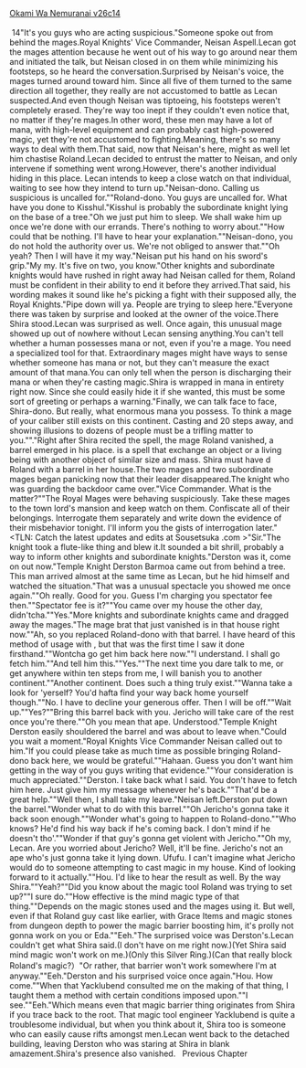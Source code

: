 [Okami Wa Nemuranai v26c14](https://www.sousetsuka.com/2020/09/okami-wa-nemuranai-2614.html)
<br/><br/>
 14"It's you guys who are acting suspicious."Someone spoke out from behind the mages.Royal Knights' Vice Commander, Neisan Aspell.Lecan got the mages attention because he went out of his way to go around near them and initiated the talk, but Neisan closed in on them while minimizing his footsteps, so he heard the conversation.Surprised by Neisan's voice, the mages turned around toward him. Since all five of them turned to the same direction all together, they really are not accustomed to battle as Lecan suspected.And even though Neisan was tiptoeing, his footsteps weren't completely erased. They're way too inept if they couldn't even notice that, no matter if they're mages.In other word, these men may have a lot of mana, with high-level equipment and can probably cast high-powered magic, yet they're not accustomed to fighting.Meaning, there's so many ways to deal with them.That said, now that Neisan's here, might as well let him chastise Roland.Lecan decided to entrust the matter to Neisan, and only intervene if something went wrong.However, there's another individual hiding in this place. Lecan intends to keep a close watch on that individual, waiting to see how they intend to turn up."Neisan-dono. Calling us suspicious is uncalled for.""Roland-dono. You guys are uncalled for. What have you done to Kisshul."Kisshul is probably the subordinate knight lying on the base of a tree."Oh we just put him to sleep. We shall wake him up once we're done with our errands. There's nothing to worry about.""How could that be nothing. I'll have to hear your explanation.""Neisan-dono, you do not hold the authority over us. We're not obliged to answer that.""Oh yeah? Then I will have it my way."Neisan put his hand on his sword's grip."My my. It's five on two, you know."Other knights and subordinate knights would have rushed in right away had Neisan called for them, Roland must be confident in their ability to end it before they arrived.That said, his wording makes it sound like he's picking a fight with their supposed ally, the Royal Knights."Pipe down will ya. People are trying to sleep here."Everyone there was taken by surprise and looked at the owner of the voice.There Shira stood.Lecan was surprised as well. Once again, this unusual mage showed up out of nowhere without Lecan sensing anything.You can't tell whether a human possesses mana or not, even if you're a mage. You need a specialized tool for that. Extraordinary mages might have ways to sense whether someone has mana or not, but they can't measure the exact amount of that mana.You can only tell when the person is discharging their mana or when they're casting magic.Shira is wrapped in mana in entirety right now. Since she could easily hide it if she wanted, this must be some sort of greeting or perhaps a warning."Finally, we can talk face to face, Shira-dono. But really, what enormous mana you possess. To think a mage of your caliber still exists on this continent. Casting <Origin Water> and <Recovery> 20 steps away, and showing illusions to dozens of people must be a trifling matter to you.""<Exchange>."Right after Shira recited the spell, the mage Roland vanished, a barrel emerged in his place.<Exchange> is a spell that exchange an object or a living being with another object of similar size and mass. Shira must have <Exchange>d Roland with a barrel in her house.The two mages and two subordinate mages began panicking now that their leader disappeared.The knight who was guarding the backdoor came over."Vice Commander. What is the matter?""The Royal Mages were behaving suspiciously. Take these mages to the town lord's mansion and keep watch on them. Confiscate all of their belongings. Interrogate them separately and write down the evidence of their misbehavior tonight. I'll inform you the gists of interrogation later."<TLN: Catch the latest updates and edits at Sousetsuka .com >"Sir."The knight took a flute-like thing and blew it.It sounded a bit shrill, probably a way to inform other knights and subordinate knights."Derston was it, come on out now."Temple Knight Derston Barmoa came out from behind a tree. This man arrived almost at the same time as Lecan, but he hid himself and watched the situation."That was a unusual spectacle you showed me once again.""Oh really. Good for you. Guess I'm charging you spectator fee then.""Spectator fee is it?""You came over my house the other day, didn'tcha.""Yes."More knights and subordinate knights came and dragged away the mages."The mage brat that just vanished is in that house right now.""Ah, so you replaced Roland-dono with that barrel. I have heard of this method of usage with <Exchange>, but that was the first time I saw it done firsthand.""Wontcha go get him back here now.""I understand. I shall go fetch him.""And tell him this.""Yes.""The next time you dare talk to me, or get anywhere within ten steps from me, I will banish you to another continent.""Another continent. Does such a thing truly exist.""Wanna take a look for 'yerself? You'd hafta find your way back home yourself though.""No. I have to decline your generous offer. Then I will be off.""Wait up.""Yes?""Bring this barrel back with you. Jericho will take care of the rest once you're there.""Oh you mean that ape. Understood."Temple Knight Derston easily shouldered the barrel and was about to leave when."Could you wait a moment."Royal Knights Vice Commander Neisan called out to him."If you could please take as much time as possible bringing Roland-dono back here, we would be grateful.""Hahaan. Guess you don't want him getting in the way of you guys writing that evidence.""Your consideration is much appreciated.""Derston. I take back what I said. You don't have to fetch him here. Just give him my message whenever he's back.""That'd be a great help.""Well then, I shall take my leave."Neisan left.Derston put down the barrel."Wonder what to do with this barrel.""Oh Jericho's gonna take it back soon enough.""Wonder what's going to happen to Roland-dono.""Who knows? He'd find his way back if he's coming back. I don't mind if he doesn't tho'.""Wonder if that guy's gonna get violent with Jericho.""Oh my, Lecan. Are you worried about Jericho? Well, it'll be fine. Jericho's not an ape who's just gonna take it lying down. Ufufu. I can't imagine what Jericho would do to someone attempting to cast magic in my house. Kind of looking forward to it actually.""Hou. I'd like to hear the result as well. By the way Shira.""Yeah?""Did you know about the magic tool <Magic Barrier of Yacklubend> Roland was trying to set up?""I sure do.""How effective is the mind magic type of that thing.""Depends on the magic stones used and the mages using it. But well, even if that Roland guy cast <Sleep> like earlier, with Grace Items and magic stones from dungeon depth to power the magic barrier boosting him, it's prolly not gonna work on you or Eda.""Eeh."The surprised voice was Derston's.Lecan couldn't get what Shira said.(I don't have <Necklace of Intuador> on me right now.)(Yet Shira said mind magic won't work on me.)(Only this Silver Ring.)(Can that really block Roland's magic?）"Or rather, that barrier won't work somewhere I'm at anyway.""Eeh."Derston and his surprised voice once again."Hou. How come.""When that Yacklubend consulted me on the making of that thing, I taught them a method with certain conditions imposed upon.""I see.""Eeh."Which means even that magic barrier thing originates from Shira if you trace back to the root. That magic tool engineer Yacklubend is quite a troublesome individual, but when you think about it, Shira too is someone who can easily cause rifts amongst men.Lecan went back to the detached building, leaving Derston who was staring at Shira in blank amazement.Shira's presence also vanished.   Previous Chapter <br/>
